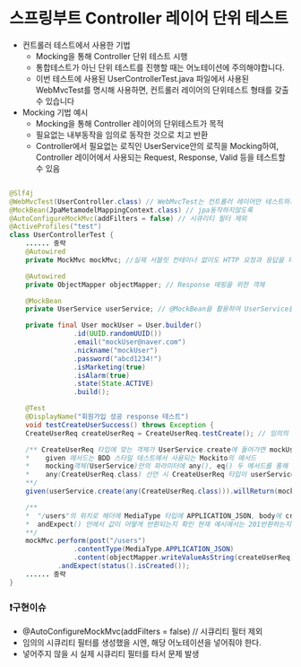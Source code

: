 # 스프링부트 Controller 레이어 단위 테스트

- 컨트롤러 테스트에서 사용한 기법
    - Mocking을 통해 Controller 단위 테스트 시행
    - 통합테스트가 아닌 단위 테스트를 진행할 때는 어노테이션에 주의해야합니다.
    - 이번 테스트에 사용된 UserControllerTest.java 파일에서 사용된 WebMvcTest를 명시해 사용하면, 컨트롤러 레이어의 단위테스트 형태를 갖출 수 있습니다
- Mocking 기법 예시
    - Mocking을 통해 Controller 레이어의 단위테스트가 목적
    - 필요없는 내부동작을 임의로 동작한 것으로 치고 반환
    - Controller에서 필요없는 로직인 UserService안의 로직을 Mocking하여, Controller 레이어에서 사용되는 Request, Response, Valid 등을 테스트할 수 있음

```java

@Slf4j
@WebMvcTest(UserController.class) // WebMvcTest는 컨트롤러 레이어만 테스트하기 위해 스프링의 WebMvc 관련 빈만 로드
@MockBean(JpaMetamodelMappingContext.class) // jpa동작하지않도록
@AutoConfigureMockMvc(addFilters = false) // 시큐리티 필터 제외
@ActiveProfiles("test")
class UserControllerTest {
    ...... 중략
    @Autowired
    private MockMvc mockMvc; //실제 서블릿 컨테이너 없이도 HTTP 요청과 응답을 테스트하기 위해 사용

    @Autowired
    private ObjectMapper objectMapper; // Response 매핑을 위한 객체

    @MockBean
    private UserService userService; // @MockBean을 활용하여 UserService를 Mocking

    private final User mockUser = User.builder()
                .id(UUID.randomUUID())
                .email("mockUser@naver.com")
                .nickname("mockUser")
                .password("abcd1234!")
                .isMarketing(true)
                .isAlarm(true)
                .state(State.ACTIVE)
                .build();

    @Test
    @DisplayName("회원가입 성공 response 테스트")
    void testCreateUserSuccess() throws Exception {
    CreateUserReq createUserReq = CreateUserReq.testCreate(); // 임의의 UserReq 생성

    /** CreateUserReq 타입에 맞는 객체가 UserService.create에 들어가면 mockUser를 반환하도록
    *    given 메서드는 BDD 스타일 테스트에서 사용되는 Mockito의 메서드
    *    mocking객체(UserService)안의 파라미터에 any(), eq() 두 메서드를 통해 값을 넣어줄 수 있고
    *    any(CreateUserReq.class) 선언 시 CreateUserReq 타입이 userService.create() 안에 들어가야 모킹된 mockUser가 반환된다
    **/
    given(userService.create(any(CreateUserReq.class))).willReturn(mockUser);

    /**
    *  "/users"의 위치로 헤더에 MediaType 타입에 APPLICATION_JSON, body에 createUserReq의 값을 담아 요청
    *  andExpect() 안에서 값이 어떻게 반환되는지 확인 현재 예시에서는 201반환하는지 확인
    **/
    mockMvc.perform(post("/users")
                .contentType(MediaType.APPLICATION_JSON)
                .content(objectMapper.writeValueAsString(createUserReq)))
            .andExpect(status().isCreated());
    ...... 중략
}

```

### ❗구현이슈

- @AutoConfigureMockMvc(addFilters = false) // 시큐리티 필터 제외
- 임의의 시큐리티 필터를 생성했을 시엔, 해당 어노테이션을 넣어줘야 한다.
- 넣어주지 않을 시 실제 시큐리티 필터를 타서 문제 발생
